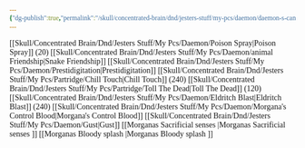 ```yaml
---
{"dg-publish":true,"permalink":"/skull/concentrated-brain/dnd/jesters-stuff/my-pcs/daemon/daemon-s-cantrips/","tags":["Tagless"],"noteIcon":""}
---
```


<style id="Force_Custom_Fonts" type="text/css">@font-face{font-style:normal;font-family:"Merriweather";src:local("Merriweather")}@font-face{font-style:bolder;font-family:"Merriweather";src:local("Merriweather")}@font-face{font-style:normal;font-family:"Merriweather";src:local("Merriweather");unicode-range:U+0-FF,U+2E80-9FFF,U+F900-FAFF,U+FE30-FE4F,U+20000-2FA1F}@font-face{font-style:bolder;font-family:"Merriweather";src:local("Merriweather");unicode-range:U+0-FF,U+2E80-9FFF,U+F900-FAFF,U+FE30-FE4F,U+20000-2FA1F}@font-face{font-style:normal;font-family:"Merriweather";src:local("Merriweather");unicode-range:U+0-FF}@font-face{font-style:bolder;font-family:"Merriweather";src:local("Merriweather");unicode-range:U+0-FF}:not(pre):not(code):not(textarea):not(tt):not(kbd):not(samp):not(var){font-family:"Merriweather"!important}pre,code,textarea,tt,kbd,samp,var{font-family:monospace!important}pre *,code *,textarea *,tt *,kbd *,samp *,var *{font-family:monospace!important}</style>
[[Skull/Concentrated Brain/Dnd/Jesters Stuff/My Pcs/Daemon/Poison Spray\|Poison Spray]] (20)
[[Skull/Concentrated Brain/Dnd/Jesters Stuff/My Pcs/Daemon/animal Friendship\|Snake Friendship]]
[[Skull/Concentrated Brain/Dnd/Jesters Stuff/My Pcs/Daemon/Prestidigitation\|Prestidigitation]]
[[Skull/Concentrated Brain/Dnd/Jesters Stuff/My Pcs/Partridge/Chill Touch\|Chill Touch]] (240)
[[Skull/Concentrated Brain/Dnd/Jesters Stuff/My Pcs/Partridge/Toll The Dead\|Toll The Dead]] (120)
[[Skull/Concentrated Brain/Dnd/Jesters Stuff/My Pcs/Daemon/Eldritch Blast\|Eldritch Blast]] (240)
[[Skull/Concentrated Brain/Dnd/Jesters Stuff/My Pcs/Daemon/Morgana's Control Blood\|Morgana's Control Blood]]
[[Skull/Concentrated Brain/Dnd/Jesters Stuff/My Pcs/Daemon/Gust\|Gust]]
[[Morganas Sacrificial senses \|Morganas Sacrificial senses ]]
[[Morganas Bloody splash \|Morganas Bloody splash ]]
